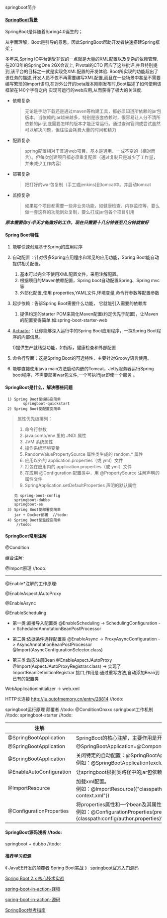 springboot简介
#### [SpringBoot背景](https://spring.io/)
SpringBoot是伴随着Spring4.0诞生的；

从字面理解，Boot是引导的意思，因此SpringBoot帮助开发者快速搭建Spring框架；

多年来,Spring IO平台饱受非议的一点就是大量的XML配置以及复杂的依赖管理.在2013年的SpringOne 2GX会议上,
Pivotal的CTO 回应了这些批评,并且特别提到,该平台的目标之一就是实现免XML配置的开发体验.
Boot所实现的功能超出了该任务的描述,开发人员不仅不再需要编写XML配置,而且在一些场景中甚至不需要
编写繁琐的import语句,在对外公开的beta版本刚刚发布时,Boot描述了如何使用该框架在140个字符之内
实现可运行的web应用,从而获得了极大的关注度.

- 依赖复杂
    
    >无论是手动下载还是通过maven等构建工具，都必须知道所依赖的jar包版本。当依赖的jar越来越多，特别是嵌套依赖时，很容易让人分不清所依赖的jar到底需要怎样的版本才能正常运行。通过查询官网或尝试虽然可以解决问题，但往往会耗费大量的时间和精力
- 配置复杂
    
    >spring配置相对于普通web项目，基本是通用、一成不变的（相对而言）。但每次创建项目都必须重复配置（通过复制只是减少了工作量，并未减少工作内容）
- 部署复杂
    
    >把打好的war包复制（手工或jenkins)到tomcat中。并启动tomcat    
- 监控复杂
    
    >如果每个项目都需要一些非业务功能，如健康检查、内存监控等，要么做一套这样的功能到处复制，要么打成jar包各个项目引用

***原本需要你小半天才能做好的工作，现在只需要十几分钟甚至几分钟就做好***
#### Spring Boot特性
1. 能够快速创建基于Spring的应用程序

2. 自动配置：针对很多Spring应用程序和常见的应用功能，Spring Boot能自动提供相关配置。
    
     1) 基本可以完全不使用XML配置文件，采用注解配置。
     2) 根据项目的Maven依赖配置，Spring boot自动配置Spring、Spring mvc等
     3) 外部化配置,使用 properties,YAML文件,环境变量,命令行参数等配置参数
3. 起步依赖：告诉Spring Boot需要什么功能， 它就能引入需要的依赖库
    
    1) 提供约定的starter POM来简化Maven配置(约定优先于配置)，让Maven的配置变得简单.如:spring-boot-starter-web
    
4. [Actuator](https://www.jianshu.com/p/481134c3fab7)：让你能够深入运行中的Spring Boot应用程序，一探Spring Boot程序的内部信息。
     
    1)提供生产就绪型功能，如指标，健康检查和外部配置
     
5. 命令行界面：这是Spring Boot的可选特性，主要针对Groovy语言使用。

6. 能够直接使用java main方法启动内嵌的Tomcat，Jetty服务器运行Spring boot程序，不需要部署war包文件,一个可执行jar即使一个服务 。

#### SpringBoot是什么，解决哪些问题

     1) Spring Boot使编码变简单
            springboot-quickstart
     2) Spring Boot使配置变简单
     
>属性优先级排列：
>1. 命令行参数
>2. java:comp/env 里的 JNDI 属性
>3. JVM 系统属性
>4. 操作系统环境变量
>5. RandomValuePropertySource 属性类生成的 random.* 属性
>6. 应用以外的 application.properties（或 yml）文件
>7. 打包在应用内的 application.properties（或 yml）文件
>8. 在应用 @Configuration 配置类中，用 @PropertySource 注解声明的属性文件
>9. SpringApplication.setDefaultProperties 声明的默认属性
      
        见 spring-boot-config
        springboot-dubbo
        springboot-es
     3) Spring Boot使部署变简单
        jar + Docker部署  //todo:
     4) Spring Boot使监控变简单
         //todo:

#### SpringBoot常用注解

@Condition

组合注解:

@Import原理 //todo:

---

@Enable*注解的工作原理:

@EnableAspectJAutoProxy

@EnableAsync

@EnableScheduling
- 第一类:直接导入配置类
    @EnableScheduling -> SchedulingConfiguration -> ScheduledAnnotationBeanPostProcessor
    
- 第二类:依据条件选择配置类
    @EnableAsync -> ProxyAsyncConfiguration -> AsyncAnnotationBeanPostProcessor
    @Import(AsyncConfigurationSelector.class)
- 第三类:动态注册Bean
    @EnableAspectJAutoProxy
    @Import(AspectJAutoProxyRegistrar.class) -> 实现了 ImportBeanDefinitionRegistrar 接口,作用是:通过重写方法,自动添加Bean到已有的配置类

WebApplicationInitializer ->  web.xml

HTTP长连接 http://ju.outofmemory.cn/entry/28814     //todo:


springboot运行原理 颠覆者  //todo:
@ConditionOnxxx
springboot工作机制  //todo:
springboot-starter  //todo:

|注解|	作用|
|-----------|-----------|
|@SpringBootApplication|	SpringBoot的核心注解，主要作用是开启自动配置。|
|@SpringBootApplication|@SpringBootApplication=@ComponentScan+@Configuration+@EnableAutoConfiguration|
|@SpringBootApplication|关闭特定的自动配置：@SpringBootApplication注解的exclude参数。<br>例如：@SpringBootApplication(exclude = {DataSourceAutoConfiguration.class} )|
|@EnableAutoConfiguration|让springboot根据类路径中的jar包依赖为当前项目进行自动配置。|
|@ImportResource|	加载xml配置。<br>例如：@ImportResource({"classpath:some-context.xml","classpath:another-context.xml"})|
|@ConfigurationProperties|	将properties属性和一个bean及其属性关联。   写在bean里面。<br>例如：@ConfigurationProperties(prefix = "author" , location = "{classpath:config/author.properties}" )|      

#### SpringBoot源码浅析  //todo:

springboot + dubbo  //todo:
     
#### 推荐学习资源
   《 JavaEE开发的颠覆者 Spring Boot实战 》
   [springboot官方入门源码](https://github.com/spring-guides/gs-spring-boot.git)
   
  [Spring Boot 2.x 核心技术实战](https://github.com/JeffLi1993/springboot-learning-example)
  
  [spring-boot-in-action-译稿](https://github.com/digitalsonic/spring-boot-in-action)
 
  [spring-boot-in-action-源码](https://github.com/habuma/sbia-samples)

  [SpringBoot参考指南](https://qbgbook.gitbooks.io/spring-boot-reference-guide-zh/)     